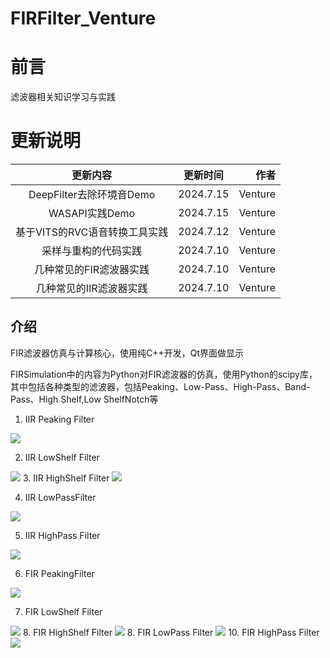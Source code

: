 # FIRFilter_Venture

# 前言

滤波器相关知识学习与实践

# 更新说明
| 更新内容    | 更新时间   | 作者    |
| :-------------: | :-----------: | ------------: |
|   DeepFilter去除环境音Demo   | 2024.7.15      | Venture     |
|   WASAPI实践Demo   | 2024.7.15      | Venture     |
|   基于VITS的RVC语音转换工具实践   | 2024.7.12      | Venture     |
|   采样与重构的代码实践   | 2024.7.10      | Venture     |
| 几种常见的FIR滤波器实践     | 2024.7.10      | Venture     |
| 几种常见的IIR滤波器实践     | 2024.7.10       |  Venture      |

## 介绍
FIR滤波器仿真与计算核心，使用纯C++开发，Qt界面做显示

FIRSimulation中的内容为Python对FIR滤波器的仿真，使用Python的scipy库，其中包括各种类型的滤波器，包括Peaking、Low-Pass、High-Pass、Band-Pass、High Shelf,Low ShelfNotch等


1. IIR Peaking Filter 
<img src="https://raw.githubusercontent.com/LeventureQys/Picturebed/main/image/20240701142435.png"/>


2. IIR LowShelf Filter 
<img src="https://raw.githubusercontent.com/LeventureQys/Picturebed/main/image/20240701142609.png"/>
3. IIR HighShelf Filter

<img src="https://raw.githubusercontent.com/LeventureQys/Picturebed/main/image/20240701142638.png"/>

4. IIR LowPassFilter 

<img src="https://raw.githubusercontent.com/LeventureQys/Picturebed/main/image/20240701142709.png"/>

5. IIR HighPass Filter

<img src="https://raw.githubusercontent.com/LeventureQys/Picturebed/main/image/20240701142737.png"/>

6. FIR PeakingFilter
<img src="https://raw.githubusercontent.com/LeventureQys/Picturebed/main/image/20240701142803.png"/>

7. FIR LowShelf Filter

<img src="https://raw.githubusercontent.com/LeventureQys/Picturebed/main/image/20240701142827.png"/>
8. FIR HighShelf Filter
<img src="https://raw.githubusercontent.com/LeventureQys/Picturebed/main/image/20240701142903.png"/>
8. FIR LowPass Filter 

<img src="https://raw.githubusercontent.com/LeventureQys/Picturebed/main/image/20240701142928.png"/>
 10. FIR HighPass Filter

<img src="https://raw.githubusercontent.com/LeventureQys/Picturebed/main/image/20240701142948.png"/>
